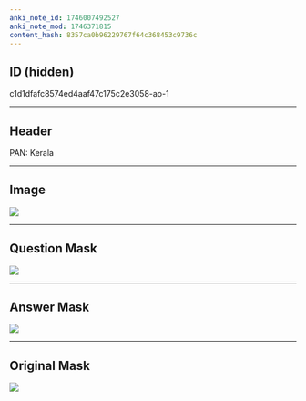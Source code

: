 ```yaml
---
anki_note_id: 1746007492527
anki_note_mod: 1746371815
content_hash: 8357ca0b96229767f64c368453c9736c
---
```


## ID (hidden)

c1d1dfafc8574ed4aaf47c175c2e3058-ao-1

<hr/>

## Header

PAN: Kerala

<hr/>

## Image

![](tmpobd6cvpx.png)

<hr/>

## Question Mask

![](c1d1dfafc8574ed4aaf47c175c2e3058-ao-1-Q.svg)

<hr/>

## Answer Mask

![](c1d1dfafc8574ed4aaf47c175c2e3058-ao-1-A.svg)

<hr/>

## Original Mask

![](c1d1dfafc8574ed4aaf47c175c2e3058-ao-O.svg)